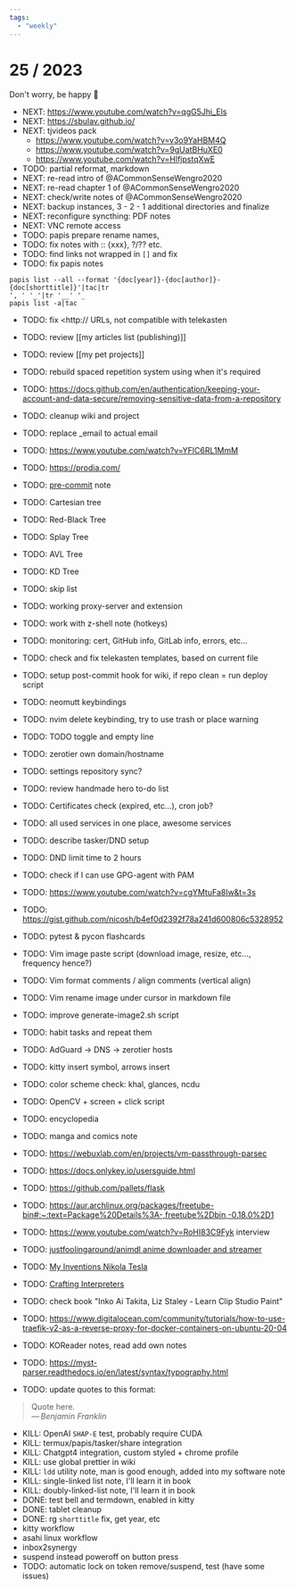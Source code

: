 ```yaml
---
tags:
  - "weekly"
---
```


# 25 / 2023

Don't worry, be happy 🍭

- NEXT: https://www.youtube.com/watch?v=qgG5Jhi_Els
- NEXT: https://sbulav.github.io/
- NEXT: tjvideos pack
  * https://www.youtube.com/watch?v=v3o9YaHBM4Q
  * https://www.youtube.com/watch?v=9gUatBHuXE0
  * https://www.youtube.com/watch?v=HlfjpstqXwE
- TODO: partial reformat, markdown
- NEXT: re-read intro of @ACommonSenseWengro2020
- NEXT: re-read chapter 1 of @ACommonSenseWengro2020
- NEXT: check/write notes of @ACommonSenseWengro2020
- NEXT: backup instances, 3 - 2 - 1 additional directories and finalize
- NEXT: reconfigure syncthing: PDF notes
- NEXT: VNC remote access
- TODO: papis prepare rename names,
- TODO: fix notes with :: {xxx}, ?/?? etc.
- TODO: find links not wrapped in `[]` and fix
- TODO: fix papis notes
```
papis list --all --format '{doc[year]}-{doc[author]}-{doc[shorttitle]}'|tac|tr
', ' '_'|tr '__' '_
papis list -a|tac
```
- TODO: fix <http:// URLs, not compatible with telekasten
- TODO: review [[my articles list (publishing)]]
- TODO: review [[my pet projects]]

- TODO: rebuild spaced repetition system using <!-- prettier-ignore-start -->
when it's required
- TODO: https://docs.github.com/en/authentication/keeping-your-account-and-data-secure/removing-sensitive-data-from-a-repository
- TODO: cleanup wiki and project
- TODO: replace \_email to actual email
- TODO: https://www.youtube.com/watch?v=YFlC6RL1MmM
- TODO: https://prodia.com/
- TODO: [pre-commit](https://pre-commit.com/) note
- TODO: Cartesian tree
- TODO: Red-Black Tree
- TODO: Splay Tree
- TODO: AVL Tree
- TODO: KD Tree
- TODO: skip list
- TODO: working proxy-server and extension
- TODO: work with z-shell note (hotkeys)
- TODO: monitoring: cert, GitHub info, GitLab info, errors, etc...
- TODO: check and fix telekasten templates, based on current file
- TODO: setup post-commit hook for wiki, if repo clean = run deploy script
- TODO: neomutt keybindings
- TODO: nvim delete keybinding, try to use trash or place warning
- TODO: TODO toggle and empty line
- TODO: zerotier own domain/hostname
- TODO: settings repository sync?
- TODO: review handmade hero to-do list
- TODO: Certificates check (expired, etc...), cron job?
- TODO: all used services in one place, awesome services
- TODO: describe tasker/DND setup
- TODO: DND limit time to 2 hours
- TODO: check if I can use GPG-agent with PAM
- TODO: https://www.youtube.com/watch?v=cgYMtuFa8Iw&t=3s
- TODO: https://gist.github.com/nicosh/b4ef0d2392f78a241d600806c5328952
- TODO: pytest & pycon flashcards
- TODO: Vim image paste script (download image, resize, etc..., frequency
  hence?)
- TODO: Vim format comments / align comments (vertical align)
- TODO: Vim rename image under cursor in markdown file
- TODO: improve generate-image2.sh script
- TODO: habit tasks and repeat them
- TODO: AdGuard → DNS → zerotier hosts
- TODO: kitty insert symbol, arrows insert
- TODO: color scheme check: khal, glances, ncdu
- TODO: OpenCV + screen + click script
- TODO: encyclopedia
- TODO: manga and comics note
- TODO: https://webuxlab.com/en/projects/vm-passthrough-parsec
- TODO: https://docs.onlykey.io/usersguide.html
- TODO: https://github.com/pallets/flask
- TODO:
  https://aur.archlinux.org/packages/freetube-bin#:~:text=Package%20Details%3A-,freetube%2Dbin,-0.18.0%2D1
- TODO: https://www.youtube.com/watch?v=RoHI83C9Fyk interview
- TODO:
  [justfoolingaround/animdl anime downloader and streamer](https://github.com/justfoolingaround/animdl)
- TODO:
  [My Inventions Nikola Tesla](https://archive.org/details/MyInventionsNikolaTesla/page/n29/mode/2up)
- TODO: [Crafting Interpreters](http://craftinginterpreters.com/)
- TODO: check book "Inko Ai Takita, Liz Staley - Learn Clip Studio Paint"
- TODO:
  https://www.digitalocean.com/community/tutorials/how-to-use-traefik-v2-as-a-reverse-proxy-for-docker-containers-on-ubuntu-20-04
- TODO: KOReader notes, read add own notes
- TODO: https://myst-parser.readthedocs.io/en/latest/syntax/typography.html
- TODO: update quotes to this format:
> Quote here.\
> —&thinsp;<cite>Benjamin Franklin</cite>
- KILL: OpenAI `SHAP-E` test, probably require CUDA
- KILL: termux/papis/tasker/share integration
- KILL: Chatgpt4 integration, custom styled + chrome profile
- KILL: use global prettier in wiki
- KILL: `ldd` utility note, man is good enough, added into my software note
- KILL: single-linked list note, I'll learn it in book
- KILL: doubly-linked-list note, I'll learn it in book
- DONE: test bell and termdown, enabled in kitty
- DONE: tablet cleanup
- DONE: rg `shorttitle` fix, get year, etc
- kitty workflow
- asahi linux workflow
- inbox2synergy
- suspend instead poweroff on button press
- TODO: automatic lock on token remove/suspend, test (have some issues)
